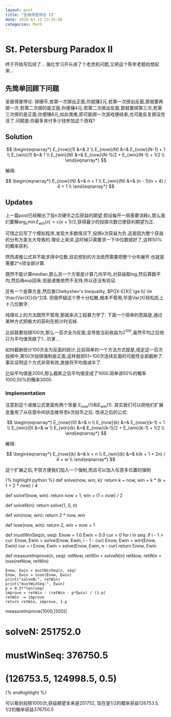 ```yaml
---
layout: post
title: "圣彼得堡悖论 II"
date: 2018-03-12 23:55:00
categories: Math
---
```


# St. Petersburg Paradox II

终于开始写后续了... 强化学习开头讲了个老虎机问题,又把这个陈年老题给想起来...

## 先简单回顾下问题

圣彼得堡悖论: 掷硬币,若第一次掷出正面,你就赚2元.若第一次掷出反面,那就要再掷一次,若第二次掷的是正面,你便赚4元.若第二次掷出反面,那就要掷第三次,若第三次掷的是正面,你便赚8元,如此类推,即可能掷一次游戏便结束,也可能反复掷没完没了.问题是:你最多肯付多少钱参加这个游戏?

## Solution

$$ 
\begin{eqnarray*} 
E_{now}(1) &=& 2 \\
E_{now}(N) &=& E_{now}(N-1) + 1 \\ 
E_{win}(1) &=& 1 \\
E_{win}(N) &=& E_{now}(N-1)/2 + E_{win}(N-1) + 1/2 \\
\end{eqnarray*} 
$$

解得:

$$ 
\begin{eqnarray*} E_{now}(N) &=& n + 1 \\
E_{win}(N) &=& (n - 1)(n + 4) / 4 + 1 \\
\end{eqnarray*} 
$$

## Updates

上一篇post已经解出了投n次硬币之后获益的期望,假设每开一局需要消耗c,那么我们要解$\arg_x \min E_{win}(x) > c(x+1)/2$,获得最少的投掷次数已使获利期望为正.

可惜之后写了个模拟程序,发现大多数情况下,投掷x次获益为负.这是因为整个获益的分布方差太大导致的.理论上来讲,这时候只需要求一下中位数就好了,这样50%的概率获利.

然而递推公式并不能求得中位数,目前想到的方法依然需要把整个分布展开.也就是需要2^n项全部计算.

既然不能计算median,那么另一个方案是计算几何平均,对获益取log,然后算数平均,然后再exp回来.但是递推依然不支持,所以还没有验证.

还有一个是算方差,然后套Chebyshev's Inequality, $P(|X-E(X)| \ge b) \le \frac{Var(X)}{b^2}$. 但我怀疑这个界十分松散,根本不管用,毕竟Var(X)轻松彪上十几位数字.

纯理论上的方法既然不管用,那就来点工程暴力学了. 下面一个简单的思路是,通过某种方式把极大的获利在统计时去掉. 

比如我要投掷100次,那么一百次全为反面,会导致当前收益为$2^{100}$,虽然平均之后他只为平均值贡献了1...坑爹...

如何截断统计100次全为反面的统计,比较简单的一个方法方式就是,规定这一百次投掷中,第50次投掷强制是正面,这样就把51~100次连续反面的可能性全部截断了. 事实证明这个方式非常有效,直接将平均值减半了.

比如平均值是2000,那么截断之后平均值变成了1000.简单讲50%的概率1000,50%的概率3000.

### Implementation

注意到这个递推公式里面有两个常量 $E_{now}(1)$和$E_{win}(1)$. 其实我们可以把他们扩展变量用了从任意中间状态推导至$k$次投币之后. 改进之后的公式:

$$ 
\begin{eqnarray*} 
E_{now}(0) &=& n \\
E_{now}(k) &=& E_{now}(k-1) + 1 \\ 
E_{win}(0) &=& w \\
E_{win}(k) &=& E_{now}(k-1)/2 + E_{win}(k-1) + 1/2 \\
\end{eqnarray*} 
$$

解得:

$$ 
\begin{eqnarray*} E_{now}(k) &=& k + n \\
E_{win}(k) &=& k(k + 1 + 2n) / 4 + w \\
\end{eqnarray*} 
$$

这个扩展之后,不禁方便我们加入一个强制,而且可以加入任意多位置的强制

{% highlight python %} 
def solve(now, win, k):
    return k + now, win + k * (k + 1 + 2 * now) / 4

def solve1(now, win):
    return now + 1, win + (1 + now) / 2

def solveN(n):
    return solve(1, 0, n)

def win(now, win):
    return 2 * now, win

def lose(now, win):
    return 2, win + now + 1

def mustWinSeq(n, seq):
    Enow = 1.0
    Ewin = 0.0
    cur = 0
    for i in seq:
        if i - 1 > cur:
            Enow, Ewin = solve(Enow, Ewin, i - 1 - cur)
        Enow, Ewin = win(Enow, Ewin)
        cur = i
    Enow, Ewin = solve(Enow, Ewin, n - cur)
    return Enow, Ewin

def measureImprove(n, seq):
    retNow, retWin = solveN(n)
    retNow, retWin = lose(retNow, retWin)
    
    Enow, Ewin = mustWinSeq(n, seq)
    Enow, Ewin = lose(Enow, Ewin)
    print("solveN:", retWin)
    print("mustWinSeq:", Ewin)
    p = 0.5**len(seq)
    improve = retWin - (retWin - p*Ewin) / (1-p)
    retWin -= improve
    return retWin, improve, 1-p
    
measureImprove(1000,[500])
# solveN: 251752.0
# mustWinSeq: 376750.5
# (126753.5, 124998.5, 0.5)
{% endhighlight %}

可以看到投掷1000次,获益期望本来是251752, 现在是1/2的概率获益126753.5, 1/2的概率获益376750.5
